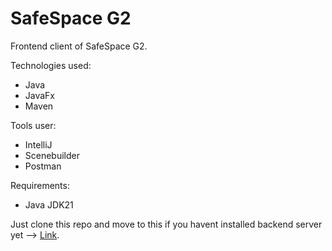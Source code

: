 # SafeSpace G2

Frontend client of SafeSpace G2.

Technologies used:
  - Java
  - JavaFx
  - Maven

Tools user:
  - IntelliJ
  - Scenebuilder
  - Postman

Requirements:
  - Java JDK21


Just clone this repo and move to this if you havent installed backend server yet --> [Link](https://github.com/JoelPalu/SafeSpace_Backend/).
